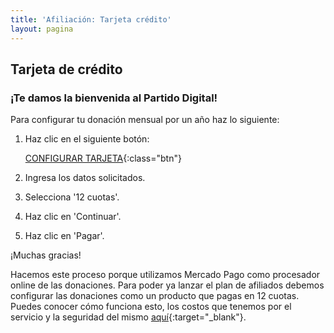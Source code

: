 ```yaml
---
title: 'Afiliación: Tarjeta crédito'
layout: pagina
---
```


## Tarjeta de crédito

### ¡Te damos la bienvenida al Partido Digital!

Para configurar tu donación mensual por un año haz lo siguiente:

1. Haz clic en el siguiente botón:

    [CONFIGURAR TARJETA](http://mpago.la/znTO){:class="btn"}

2. Ingresa los datos solicitados.
3. Selecciona '12 cuotas'.
4. Haz clic en 'Continuar'.
5. Haz clic en 'Pagar'.

¡Muchas gracias!

Hacemos este proceso porque utilizamos Mercado Pago como procesador online de las donaciones. Para poder ya lanzar el plan de afiliados debemos configurar las donaciones como un producto que pagas en 12 cuotas.
Puedes conocer cómo funciona esto, los costos que tenemos por el servicio y la seguridad del mismo [aquí](https://www.mercadopago.com.uy/recibir-pagos-online#herramienta-todo-resuelto){:target="_blank"}.